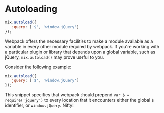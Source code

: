 # Autoloading

```js
mix.autoload({
   jquery: ['$', 'window.jQuery']
});
```

Webpack offers the necessary facilities to make a module available as a variable in every other module required by webpack.
If you're working with a particular plugin or library that depends upon a global variable, such as jQuery, `mix.autoload()` may prove useful to you.

Consider the following example:

```js
mix.autoload({
   jquery: ['$', 'window.jQuery']
});
```

This snippet specifies that webpack should prepend `var $ = require('jquery')` to every location that it encounters either the global `$` identifier, or `window.jQuery`. Nifty!

